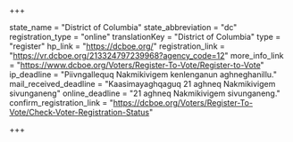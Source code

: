 +++

state_name = "District of Columbia"
state_abbreviation = "dc"
registration_type = "online"
translationKey = "District of Columbia"
type = "register"
hp_link = "https://dcboe.org/"
registration_link = "https://vr.dcboe.org/213324797239968?agency_code=12"
more_info_link = "https://www.dcboe.org/Voters/Register-To-Vote/Register-to-Vote"
ip_deadline = "Piivngallequq Nakmikivigem kenlenganun aghneghanillu."
mail_received_deadline = "Kaasimayaghqaguq 21 aghneq Nakmikivigem sivunganeng"
online_deadline = "21 aghneq Nakmikivigem sivunganeng."
confirm_registration_link = "https://dcboe.org/Voters/Register-To-Vote/Check-Voter-Registration-Status"

+++
